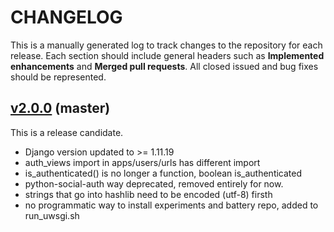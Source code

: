 # CHANGELOG

This is a manually generated log to track changes to the repository for each release. 
Each section should include general headers such as **Implemented enhancements** 
and **Merged pull requests**. All closed issued and bug fixes should be 
represented.

## [v2.0.0](https://github.com/expfactory/expfactory/releases/tag/v2.0.0) (master)

This is a release candidate.

 - Django version updated to >= 1.11.19
 - auth_views import in apps/users/urls has different import
 - is_authenticated() is no longer a function, boolean is_authenticated
 - python-social-auth way deprecated, removed entirely for now.
 - strings that go into hashlib need to be encoded (utf-8) firsth
 - no programmatic way to install experiments and battery repo, added to run_uwsgi.sh

